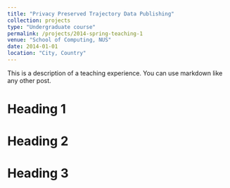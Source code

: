 ```yaml
---
title: "Privacy Preserved Trajectory Data Publishing"
collection: projects
type: "Undergraduate course"
permalink: /projects/2014-spring-teaching-1
venue: "School of Computing, NUS"
date: 2014-01-01
location: "City, Country"
---
```


This is a description of a teaching experience. You can use markdown like any other post.

Heading 1
======

Heading 2
======

Heading 3
======